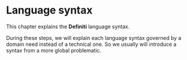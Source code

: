 # Language syntax

This chapter explains the **Definiti** language syntax.

During these steps, we will explain each language syntax governed by a domain need instead of a technical one. So we usually will introduce a syntax from a more global problematic.


